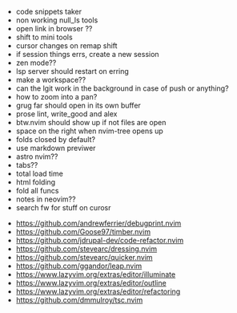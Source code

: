 - code snippets taker
- non working null_ls tools
- open link in browser ??
- shift to mini tools
- cursor changes on remap shift
- if session things errs, create a new session
- zen mode??
- lsp server should restart on erring
- make a workspace??
- can the lgit work in the background in case of push or anything?
- how to zoom into a pan?
- grug far should open in its own buffer
- prose lint, write_good and alex
- btw.nvim should show up if not files are open
- space on the right when nvim-tree opens up
- folds closed by default?
- use markdown previwer
- astro nvim??
- tabs??
- total load time
- html folding
- fold all funcs
- notes in neovim??
- search fw for stuff on curosr

<!-- plugins to install -->

- https://github.com/andrewferrier/debugprint.nvim
- https://github.com/Goose97/timber.nvim
- https://github.com/jdrupal-dev/code-refactor.nvim
- https://github.com/stevearc/dressing.nvim
- https://github.com/stevearc/quicker.nvim
- https://github.com/ggandor/leap.nvim
- https://www.lazyvim.org/extras/editor/illuminate
- https://www.lazyvim.org/extras/editor/outline
- https://www.lazyvim.org/extras/editor/refactoring
- https://github.com/dmmulroy/tsc.nvim
